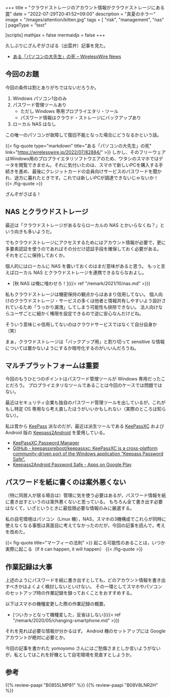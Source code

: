 +++
title = "クラウドストレージのアカウント情報がクラウドストレージにある罠"
date =  "2022-07-29T20:41:52+09:00"
description = "真夏のホラー"
image = "/images/attention/kitten.jpg"
tags = [ "risk", "management", "nas" ]
pageType = "text"

[scripts]
  mathjax = false
  mermaidjs = false
+++

久しぶりにざんぞがさばる（出雲弁）記事を見た。

- [ある「パソコンの大先生」の死 – WirelessWire News](https://wirelesswire.jp/2022/07/82884/)

## 今回のお題

今回の条件は割とありがちではないだろうか。

1. Windows パソコン1台のみ
2. パスワード管理ツールあり
   - ただし Windows 専用プロプライエタリ・ツール
   - パスワード情報はクラウド・ストレージにバックアップあり
3. ローカル NAS はなし

この唯一のパソコンが故障して復旧不能となった場合にどうなるかという話。

{{< fig-quote type="markdown" title="ある「パソコンの大先生」の死" link="https://wirelesswire.jp/2022/07/82884/" >}}
しかし、そのフリーウェアはWindows用のプロプライエタリソフトウエアのため、ワタシのスマホではデータを閲覧できません。それに気付いたのは、スマホで新しいPCを購入する手続きを進め、最後にクレジットカードの会員向けサービスのパスワードを聞かれ、途方に暮れたときです。これでは新しいPCが調達できないじゃないか！
{{< /fig-quote >}}

ざんぞがさばる！

## NAS とクラウドストレージ

最近は「クラウドストレージがあるならローカルの NAS とかいらなくね？」という向きも多いようだ。

でもクラウドストレージにアクセスするためにはアカウント情報が必要で，更に多要素認証を使うのであればその分だけ認証手段を確保しておく必要がある。
それをどこに保持しておくか。

個人的にはローカルに NAS を置いておくのはまだ意味があると思う。
もっと言えばローカル NAS とクラウドストレージを連携できるならなおよし。

- [秋 NAS は俺に喰わせろ！]({{< ref "/remark/2021/10/nas.md" >}})

私もクラウドストレージは機密保持の観点からはあまり信用してない。
個人向けのクラウドストレージ・サービスの多くは他者と情報共有しやすいよう設計されているため「うっかり漏洩」してしまう可能性も排除できない。
法人向けならユーザごとに細かく権限を設定できるので逆に安心なんだけどね。

そういう意味じゃ信用してないのはクラウドサービスではなくて自分自身か（笑）

まぁ，クラウドストレージは「バックアップ用」と割り切って sensitive な情報については置かないようにするか暗号化するのがいいんだろうね。

## マルチプラットフォームは重要

今回のもうひとつのポイントはパスワード管理ツールが Windows 専用だったことだろう。
プロプライエタリなツールであることは今回のケースでは問題ではない。

最近はセキュリティ企業も独自のパスワード管理ツールを出しているが，これがもし特定 OS 専用なら考え直したほうがいいかもしれない（実際のところは知らない）。

私は昔から [KeePass](https://keepass.info/ "KeePass Password Safe") 派なのだが，最近は派生ツールである [KeePassXC](https://keepassxc.org/ "KeePassXC Password Manager") および Android 版の [Keepass2Android](https://play.google.com/store/apps/details?id=keepass2android.keepass2android "Keepass2Android Password Safe - Apps on Google Play") を愛用している。

- [KeePassXC Password Manager](https://keepassxc.org/)
- [GitHub - keepassxreboot/keepassxc: KeePassXC is a cross-platform community-driven port of the Windows application “Keepass Password Safe”.](https://github.com/keepassxreboot/keepassxc)
- [Keepass2Android Password Safe - Apps on Google Play](https://play.google.com/store/apps/details?id=keepass2android.keepass2android&hl=en_US&gl=JP)

## パスワードを紙に書くのは案外悪くない

（特に同居人が居る場合は）管理に気を使う必要はあるが，パスワード情報を紙に書き出すというのは案外悪くないと思っている。
もちろん全て書き出す必要はなくて，いざというときに最低限必要な情報のみに厳選する。

私の自宅環境はパソコン（Linux 機），NAS，スマホの3機構成でこれらが同時に使えなくなる事態は真面目に考えてなかったのだが，今回の記事を読んで，考えを改めた。

{{< fig-quote title="マーフィーの法則" >}}
起こる可能性のあることは，いつか実際に起こる（If it can happen, it will happen）
{{< /fig-quote >}}

## 作業記録は大事

上述のようにパスワードを紙に書き出すとしても，どのアカウント情報を書き出すべきかはよくよく検討しないといけない。
その一環としてスマホやパソコンのセットアップ時の作業記録を録っておくことをおすすめする。

以下はスマホの機種変更した際の作業記録の概要。

- [ついカッとなって機種変した，反省はしない]({{< ref "/remark/2020/05/changing-smartphone.md" >}})

それを見れば必要な情報が分かるはず。
Android 機のセットアップには Google アカウントが絶対に必要とか。

今回の記事を書かれた yomoyomo さんにはご愁傷さまとしか言いようがないが，私としてはこれを好機として自宅環境を見直すとしようか。

## 参考

{{% review-paapi "B0855LMP81" %}} <!-- Synology DS220j -->
{{% review-paapi "B08V8LNR2H" %}} <!-- HDD WD Red Plus -->
